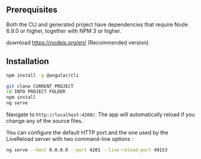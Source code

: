 

## Prerequisites

Both the CLI and generated project have dependencies that require Node 6.9.0 or higher, together
with NPM 3 or higher.

download https://nodejs.org/en/ (Recommended version)

## Installation

```bash
npm install -g @angular/cli

git clone CURRENT PROJECT
cd INTO PROJECT FOLDER
npm install
ng serve
```
Navigate to `http://localhost:4200/`. The app will automatically reload if you change any of the source files.

You can configure the default HTTP port and the one used by the LiveReload server with two command-line options :

```bash
ng serve --host 0.0.0.0 --port 4201 --live-reload-port 49153
```
